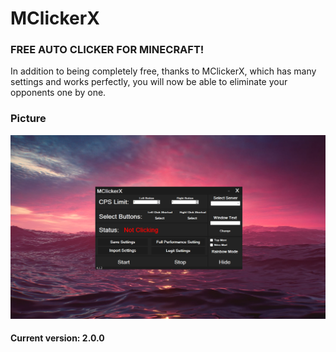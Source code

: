 # MClickerX
### FREE AUTO CLICKER FOR MINECRAFT!
In addition to being completely free, thanks to MClickerX, which has many settings and works perfectly, you will now be able to eliminate your opponents one by one.

### Picture
![Screenshot](pc3.png)


#### Current version: 2.0.0
